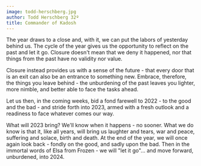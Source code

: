 ```yaml
---
image: todd-herschberg.jpg
author: Todd Herschberg 32º
title: Commander of Kadosh
---
```


The year draws to a close and, with it, we can put the labors of yesterday behind us.  The cycle of the year gives us the opportunity to reflect on the past and let it go.  Closure doesn't mean that we deny it happened, nor that things from the past have no validity nor value.

Closure instead provides us with a sense of the future - that every door that is an exit can also be an entrance to something new.  Embrace, therefore, the things you leave behind - the unburdening of the past leaves you lighter, more nimble, and better able to face the tasks ahead.

Let us then, in the coming weeks, bid a fond farewell to 2022 - to the good and the bad - and stride forth into 2023, armed with a fresh outlook and a readiness to face whatever comes our way.

What will 2023 bring?  We'll know when it happens - no sooner.  What we do know is that it, like all years, will bring us laughter and tears, war and peace, suffering and solace, birth and death.  At the end of the year, we will once again look back - fondly on the good, and sadly upon the bad.  Then in the immortal words of Elsa from Frozen - we will "let it go"... and move forward, unburdened, into 2024.
